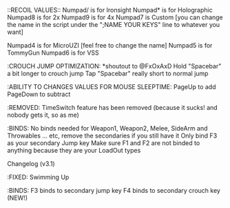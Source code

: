 ::RECOIL VALUES::
Numpad/ is for Ironsight
Numpad* is for Holographic
Numpad8 is for 2x
Numpad9 is for 4x
Numpad7 is Custom [you can change the name in the script under the ";NAME YOUR KEYS" line to whatever you want]

Numpad4 is for MicroUZI [feel free to change the name]
Numpad5 is for TommyGun
Numpad6 is for VSS

:CROUCH JUMP OPTIMIZATION: *shoutout to @FxOxAxD
Hold "Spacebar" a bit longer to crouch jump
Tap "Spacebar" really short to normal jump

:ABILITY TO CHANGES VALUES FOR MOUSE SLEEPTIME:
PageUp to add
PageDown to subtract

:REMOVED:
TimeSwitch feature has been removed (because it sucks! and nobody gets it, so as me)

:BINDS:
No binds needed for Weapon1, Weapon2, Melee, SideArm and Throwables ... etc, remove the secondaries if you still have it
Only bind F3 as your secondary Jump key
Make sure F1 and F2 are not binded to anything because they are your LoadOut types

Changelog (v3.1)

:FIXED:
Swimming Up

:BINDS:
F3 binds to secondary jump key
F4 binds to secondary crouch key (NEW!)